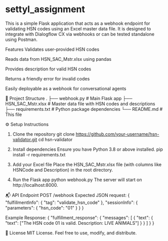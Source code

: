 # settyl_assignment
This is a simple Flask application that acts as a webhook endpoint for validating HSN codes using an Excel master data file. It is designed to integrate with Dialogflow CX via webhooks or can be tested standalone using Postman.

Features
Validates user-provided HSN codes

Reads data from HSN_SAC_Mstr.xlsx using pandas

Provides description for valid HSN codes

Returns a friendly error for invalid codes

Easily deployable as a webhook for conversational agents

📁 Project Structure
.
├── webhook.py              # Main Flask app
├── HSN_SAC_Mstr.xlsx       # Master data file with HSN codes and descriptions
├── requirements.txt        # Python package dependencies
└── README.md               # This file

⚙️ Setup Instructions
1. Clone the repository
git clone https://github.com/your-username/hsn-validator.git
cd hsn-validator

3. Install dependencies
Ensure you have Python 3.8 or above installed.
pip install -r requirements.txt

3. Add your Excel file
Place the HSN_SAC_Mstr.xlsx file (with columns like HSNCode and Description) in the root directory.

4. Run the Flask app
python webhook.py
The server will start on http://localhost:8000.

📬 API Endpoint
POST /webhook
Expected JSON request:
{
  "fulfillmentInfo": {
    "tag": "validate_hsn_code"
  },
  "sessionInfo": {
    "parameters": {
      "hsn_code": "01"
    }
  }
}

Example Response:
{
  "fulfillment_response": {
    "messages": [
      {
        "text": {
          "text": ["The HSN code 01 is valid. Description: LIVE ANIMALS"]
        }
      }
    ]
  }
}


📖 License
MIT License. Feel free to use, modify, and distribute.

